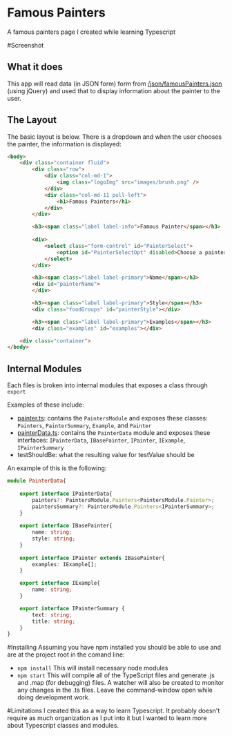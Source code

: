 # Famous Painters
A famous painters page I created while learning Typescript

#Screenshot


## What it does
This app will read data (in JSON form) form from [/json/famousPainters.json](https://github.com/jarhoads/FamousPainters/blob/master/src/json/famousPainters.json) (using jQuery) and used that to display
information about the painter to the user.

## The Layout
The basic layout is below. There is a dropdown and when the user chooses the painter, the information is displayed:
```html
<body>
    <div class="container fluid">
        <div class="row">
            <div class="col-md-1">
                <img class="logoImg" src="images/brush.png" />
            </div>
            <div class="col-md-11 pull-left">
                <h1>Famous Painters</h1>
            </div>
        </div>

        <h3><span class="label label-info">Famous Painter</span></h3>
        
        <div>
            <select class="form-control" id="PainterSelect">
                <option id="PainterSelectOpt" disabled>Choose a painter. . .</option>
            </select>
        </div>

        <h3><span class="label label-primary">Name</span></h3>
        <div id="painterName">
        </div>

        <h3><span class="label label-primary">Style</span></h3>
        <div class="foodGroups" id="painterStyle"></div>

        <h3><span class="label label-primary">Examples</span></h3>
        <div class="examples" id="examples"></div>

    <div class="container">
</body>
```
## Internal Modules
Each files is broken into internal modules that exposes a class through `export` 

Examples of these include:
- [painter.ts](https://github.com/jarhoads/FamousPainters/blob/master/src/scripts/painter.ts): contains the `PaintersModule` and exposes these classes:
 `Painters`, `PainterSummary`, `Example`, and `Painter`  
- [painterData.ts](https://github.com/jarhoads/FamousPainters/blob/master/src/scripts/painterData.ts): contains the `PainterData` module and exposes these interfaces:
 `IPainterData`, `IBasePainter`, `IPainter`, `IExample`, `IPainterSummary`        
- testShouldBe: what the resulting value for testValue should be

An example of this is the following:
```typescript
module PainterData{
    
    export interface IPainterData{
        painters?: PaintersModule.Painters<PaintersModule.Painter>;
        paintersSummary?: PaintersModule.Painters<IPainterSummary>;
    }
    
    export interface IBasePainter{
        name: string;
        style: string;
    }
    
    export interface IPainter extends IBasePainter{
        examples: IExample[];
    }

    export interface IExample{
        name: string;
    }

    export interface IPainterSummary {
        text: string;
        title: string;
    }
}
```
#Installing
Assuming you have npm installed you should be able to use and are at the project root in the comand line:
- `npm install`
This will install necessary node modules 
- `npm start`
This will compile all of the TypeScript files and generate .js and .map (for debugging) files. 
A watcher will also be created to monitor any changes in the .ts files. Leave the command-window open while doing development work.

#Limitations
I created this as a way to learn Typescript. It probably doesn't 
require as much organization as I put into it but I wanted to learn more about Typescript
classes and modules.